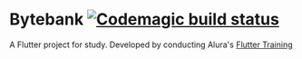 # Bytebank [![Codemagic build status](https://api.codemagic.io/apps/6043f132be2f9fe9fd16355c/6043f132be2f9fe9fd16355b/status_badge.svg)](https://codemagic.io/apps/6043f132be2f9fe9fd16355c/6043f132be2f9fe9fd16355b/latest_build)

  
A Flutter project for study.
Developed by conducting Alura's [Flutter Training](https://cursos.alura.com.br/formacao-flutter)